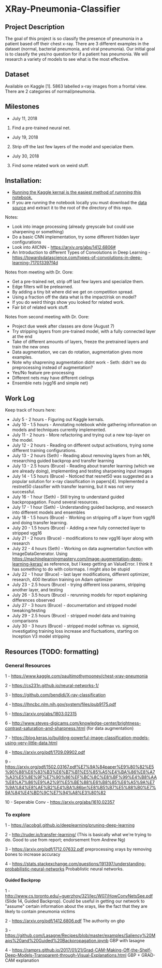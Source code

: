 # XRay-Pneumonia-Classifier

## Project Description
The goal of this project is so classify the presence of pneumonia in a patient based off their chest x-ray. There are 3 different examples in the dataset (normal, bacterial pneumonia, and viral pneumonia). Our initial goal is to classify the yes/no question for if a patient has pneumonia. We will research a variety of models to see what is the most effective.

## Dataset
Available on Kaggle [1]. 5863 labelled x-ray images from a frontal view. There are 2 categories of normal/pneumonia.

## Milestones
* July 11, 2018
1. Find a pre-trained neural net.
* July 19, 2018
2. Strip off the last few layers of the model and specialize them.
* July 30, 2018
3. Find some related work on weird stuff. 

## Installation:
* [Running the Kaggle kernal is the easiest method of runnning this notebook.](https://www.kaggle.com/brucemacd/detecting-pneumonia-in-x-ray-images)
* If you are running the notebook locally you must download the [data source](https://www.kaggle.com/paultimothymooney/chest-xray-pneumonia) and extract it to the root of the directory of this repo.
 

Notes:
* Look into image processing (already greyscale but could use sharpening or something)
* Do a basic CNN implementation, try some different hidden layer configurations
* Look into AllCNN - https://arxiv.org/abs/1412.6806#
* An Introduction to different Types of Convolutions in Deep Learning - https://towardsdatascience.com/types-of-convolutions-in-deep-learning-717013397f4d

Notes from meeting with Dr. Oore:
* Get a pre-trained net, strip off last few layers and specialize them.
* Edge filters will be prelearned. 
* By adding a tiny bit where did we get on competition spread.
* Using a fraction off the data what is the impact/risk on model?
* If you do weird things show you looked for related work.
* Fair bit of related work stuff.

Notes from second meeting with Dr. Oore:
* Project due week after classes are done (August 7)
* Try stripping layers from pre-trained model, with a fully connected layer at the end
* Take of different amounts of layers, freeze the pretrained layers and train the new ones
* Data augmentation, we can do rotation, augmentation gives more examples.
* Note why shaprening augmentation didnt work - Seth: didn't we do preprocessing instead of augmentation?
* Yes/No feature pre-processing
* Different nets may have different cielings
* Ensemble nets (vgg16 and simple net)

## Work Log
Keep track of hours here:

* July 5 - 2 hours - Figuring out Kaggle kernals. 
* July 10 - 1.5 hours - Annotating notebook while gathering information on models and techniques currently implemented.
* July 11 - 2 hours - More refactoring and trying out a new top-layer on the model.
* July 12 - 2 hours - Reading on different output activations, trying some different training configurations.
* July 13 - 2 hours (Seth) - Reading about removing layers from an NN, researching guided backprop and transfer learning
* July 13 - 2.5 hours (Bruce) - Reading about transfer learning (which we are already doing), implementing and testing sharpening input images
* July 14 - 1.5 hours (Bruce) - Noticed that resnet50 was suggested as a popular solution for x-ray classification in papers[4]. Implemented a restnet50 classifier with transfer learning, but it was not very successful.
* July 16 - 1 hour (Seth) - Still trying to understand guided backpropagation. Found several resources.
* July 17 - 1 hour (Seth) - Understanding guided backprop, and research into different models and ensembles
* July 18 - 1.5 hours (Bruce) - Working on stripping off a layer from vgg16 and doing transfer learning.
* July 20 - 1.5 hours (Bruce) - Adding a new fully connected layer to stripped vgg16
* July 21 - 2 hours (Bruce) - modifications to new vgg16 layer along with research
* July 22 - 4 hours (Seth) - Working on data augmentation function with ImageDataGenerator. Using https://machinelearningmastery.com/image-augmentation-deep-learning-keras/ as reference, but I keep getting an ValueError. I think it has something to do with colormaps. I might also be stupid
* July 22 - 1 hour (Bruce) - last layer modifications, different optimizer, research, 400 iteration training on Adam optimizer
* July 23 - 2.5 hours (Bruce) - trying different loss params, stripping another layer, and testing
* July 26 - 3.5 hours (Bruce) - rerunning models for report explaining differences observed
* July 27 - 3 hours (Bruce) - documentation and stripped model tweaking/testing
* July 29 - 2.5 hours (Bruce) - stripped model data and training comparisons
* July 30 - 3 hours (Bruce) - stripped model softmax vs. sigmoid, investigating training loss increase and fluctuations, starting on Inception V3 model stripping

## Resources (TODO: formatting)
### General Resources
1 - https://www.kaggle.com/paultimothymooney/chest-xray-pneumonia

2 - https://cs231n.github.io/neural-networks-1/

3 - https://github.com/bendidi/X-ray-classification

4 - https://lhncbc.nlm.nih.gov/system/files/pub9175.pdf

5 - https://arxiv.org/abs/1803.02315

6 - http://www.steves-digicams.com/knowledge-center/brightness-contrast-saturation-and-sharpness.html (for data augmentation)

7 - https://blog.keras.io/building-powerful-image-classification-models-using-very-little-data.html

8 - https://arxiv.org/pdf/1709.09902.pdf

9 - https://arxiv.org/pdf/1502.03167.pdf%E7%9A%84paper%E9%80%82%E5%90%88%E6%83%B3%E6%B7%B1%E5%85%A5%E4%BA%86%E8%A7%A3%E5%8E%9F%E7%90%86%EF%BC%8C%E8%BF%99%E4%B8%AA%E8%A7%86%E9%A2%91%E5%BE%88%E6%B8%85%E6%A5%9A%E7%9A%84%E8%AE%B2%E4%BA%86bn%E8%B5%B7%E5%88%B0%E7%9A%84%E4%BD%9C%E7%94%A8%E3%80%82

10 - Seperable Conv - https://arxiv.org/abs/1610.02357

### To explore
1 - https://jacobgil.github.io/deeplearning/pruning-deep-learning

2 - http://ruder.io/transfer-learning/  (This is basically what we're trying to do. Good to use from report; endorsement from Andrew Ng)

3 - https://arxiv.org/pdf/1712.07632.pdf preprocessing xrays by removing bones to increase accuracy

4 - https://stats.stackexchange.com/questions/191397/understanding-probabilistic-neural-networks Probablistic neural networks. 

#### Guided Backprop
1 - http://www.cs.toronto.edu/~guerzhoy/321/lec/W07/HowConvNetsSee.pdf (Slide 14, Guided Backprop). Could be useful in getting our network to "assume" certain information about the xrays, like the fact that they are likely to contain pneumonia victims

2 - https://arxiv.org/pdf/1412.6806.pdf The authority on gbp

3 - https://github.com/Lasagne/Recipes/blob/master/examples/Saliency%20Maps%20and%20Guided%20Backpropagation.ipynb GBP with lasagne

4 - https://ramprs.github.io/2017/01/21/Grad-CAM-Making-Off-the-Shelf-Deep-Models-Transparent-through-Visual-Explanations.html   GBP + GRAD-CAM explanation
